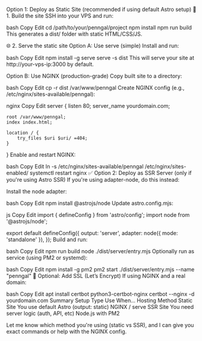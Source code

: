 Option 1: Deploy as Static Site (recommended if using default Astro setup)
🔧 1. Build the site
SSH into your VPS and run:

bash
Copy
Edit
cd /path/to/your/penngal/project
npm install
npm run build
This generates a dist/ folder with static HTML/CSS/JS.

🌐 2. Serve the static site
Option A: Use serve (simple)
Install and run:

bash
Copy
Edit
npm install -g serve
serve -s dist
This will serve your site at http://your-vps-ip:3000 by default.

Option B: Use NGINX (production-grade)
Copy built site to a directory:

bash
Copy
Edit
cp -r dist /var/www/penngal
Create NGINX config (e.g., /etc/nginx/sites-available/penngal):

nginx
Copy
Edit
server {
    listen 80;
    server_name yourdomain.com;

    root /var/www/penngal;
    index index.html;

    location / {
        try_files $uri $uri/ =404;
    }
}
Enable and restart NGINX:

bash
Copy
Edit
ln -s /etc/nginx/sites-available/penngal /etc/nginx/sites-enabled/
systemctl restart nginx
✅ Option 2: Deploy as SSR Server (only if you're using Astro SSR)
If you're using adapter-node, do this instead:

Install the node adapter:

bash
Copy
Edit
npm install @astrojs/node
Update astro.config.mjs:

js
Copy
Edit
import { defineConfig } from 'astro/config';
import node from '@astrojs/node';

export default defineConfig({
  output: 'server',
  adapter: node({ mode: 'standalone' }),
});
Build and run:

bash
Copy
Edit
npm run build
node ./dist/server/entry.mjs
Optionally run as service (using PM2 or systemd):

bash
Copy
Edit
npm install -g pm2
pm2 start ./dist/server/entry.mjs --name "penngal"
🔐 Optional: Add SSL (Let’s Encrypt)
If using NGINX and a real domain:

bash
Copy
Edit
apt install certbot python3-certbot-nginx
certbot --nginx -d yourdomain.com
Summary
Setup Type	Use When...	Hosting Method
Static Site	You use default Astro (output: static)	NGINX / serve
SSR Site	You need server logic (auth, API, etc)	Node.js with PM2

Let me know which method you're using (static vs SSR), and I can give you exact commands or help with the NGINX config.